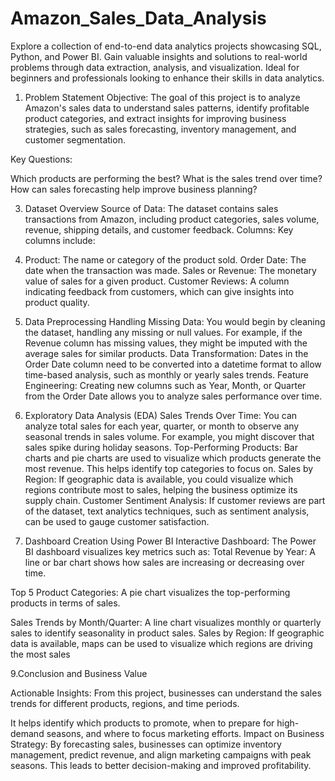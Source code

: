 # Amazon_Sales_Data_Analysis
Explore a collection of end-to-end data analytics projects showcasing SQL, Python, and Power BI. Gain valuable insights and solutions to real-world problems through data extraction, analysis, and visualization. Ideal for beginners and professionals looking to enhance their skills in data analytics.

1. Problem Statement
Objective: The goal of this project is to analyze Amazon's sales data to understand sales patterns, identify profitable product categories, and extract insights for improving business strategies, such as sales forecasting, inventory management, and customer segmentation.

Key Questions:

Which products are performing the best?
What is the sales trend over time?
How can sales forecasting help improve business planning?

3. Dataset Overview
Source of Data: The dataset contains sales transactions from Amazon, including product categories, sales volume, revenue, shipping details, and customer feedback.
Columns: Key columns include:

4. Product: The name or category of the product sold.
Order Date: The date when the transaction was made.
Sales or Revenue: The monetary value of sales for a given product.
Customer Reviews: A column indicating feedback from customers, which can give insights into product quality.

5. Data Preprocessing
Handling Missing Data: You would begin by cleaning the dataset, handling any missing or null values. For example, if the Revenue column has missing values, they might be imputed with the average sales for similar products.
Data Transformation: Dates in the Order Date column need to be converted into a datetime format to allow time-based analysis, such as monthly or yearly sales trends.
Feature Engineering: Creating new columns such as Year, Month, or Quarter from the Order Date allows you to analyze sales performance over time.

7. Exploratory Data Analysis (EDA)
Sales Trends Over Time: You can analyze total sales for each year, quarter, or month to observe any seasonal trends in sales volume. For example, you might discover that sales spike during holiday seasons.
Top-Performing Products: Bar charts and pie charts are used to visualize which products generate the most revenue. This helps identify top categories to focus on.
Sales by Region: If geographic data is available, you could visualize which regions contribute most to sales, helping the business optimize its supply chain.
Customer Sentiment Analysis: If customer reviews are part of the dataset, text analytics techniques, such as sentiment analysis, can be used to gauge customer satisfaction.

8. Dashboard Creation Using Power BI
Interactive Dashboard: The Power BI dashboard visualizes key metrics such as:
Total Revenue by Year: A line or bar chart shows how sales are increasing or decreasing over time.

Top 5 Product Categories: A pie chart visualizes the top-performing products in terms of sales.

Sales Trends by Month/Quarter: A line chart visualizes monthly or quarterly sales to identify seasonality in product sales.
Sales by Region: If geographic data is available, maps can be used to visualize which regions are driving the most sales

9.Conclusion and Business Value

Actionable Insights:
From this project, businesses can understand the sales trends for different products, regions, and time periods.

It helps identify which products to promote, when to prepare for high-demand seasons, 
and where to focus marketing efforts.
Impact on Business Strategy: By forecasting sales, businesses can optimize inventory management, predict revenue, and align marketing campaigns with peak seasons. This leads to better decision-making and improved profitability.
